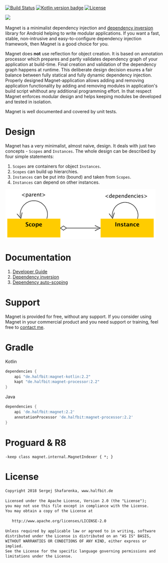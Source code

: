 [![Build Status](https://travis-ci.org/beworker/magnet.svg?branch=master)](https://travis-ci.org/beworker/magnet)
[![Kotlin version badge](https://img.shields.io/badge/kotlin-1.2.50-blue.svg)](http://kotlinlang.org/)
[![License](https://img.shields.io/badge/License-Apache%202.0-blue.svg)](http://www.apache.org/licenses/LICENSE-2.0)

<img src="https://halfbit.de/images/magnet/magnet-logo.png" width="80" />
<hr1> 

Magnet is a minimalist dependency injection and [dependency inversion][1] library for Android helping to write modular applications. If you want a fast, stable, non-intrusive and easy-to-configure dependency injection framework, then Magnet is a good choice for you.

Magnet does **not** use reflection for object creation. It is based on annotation processor which prepares and partly validates dependency graph of your application at build-time. Final creation and validation of the dependency graph happens at runtime. This deliberate design decision esures a fair balance between fully statical and fully dynamic dependency injection. Properly designed Magnet-application allows adding and removing application functionality by adding and removing modules in application's build script whithout any additional programming effort. In that respect Magnet enforces modular design and helps keeping modules be developed and tested in isolation.

Magnet is well documented and covered by unit tests.

# Design
Magnet has a very minimalist, almost naive, design. It deals with just two concepts - `Scopes` and `Instances`. The whole design can be described by four simple statements:

1. `Scopes` are containers for object `Instances`.
2. `Scopes` can build up hierarchies.
3. `Instances` can be put into (bound) and taken from `Scopes`.
4. `Instances` can depend on other instances.

<img src="documentation/images/design-diagram.png" width="480" />

# Documentation

1. [Developer Guide](https://www.halfbit.de/magnet/developer-guide/)
2. [Dependency inversion][1]
3. [Dependency auto-scoping][2]

# Support

Magnet is provided for free, without any support. If you consider using Magnet in your commercial product and you need support or training, feel free to <a href="mailto:info@halfbit.de?subject=Magnet, technical support">contact me</a>.

# Gradle

Kotlin
```gradle
dependencies {
    api "de.halfbit:magnet-kotlin:2.2"
    kapt "de.halfbit:magnet-processor:2.2"
}
```

Java
```gradle
dependencies {
    api 'de.halfbit:magnet:2.2'
    annotationProcessor 'de.halfbit:magnet-processor:2.2'
}
```

# Proguard & R8
```proguard 
-keep class magnet.internal.MagnetIndexer { *; }
```

# License
```
Copyright 2018 Sergej Shafarenka, www.halfbit.de

Licensed under the Apache License, Version 2.0 (the "License");
you may not use this file except in compliance with the License.
You may obtain a copy of the License at

   http://www.apache.org/licenses/LICENSE-2.0

Unless required by applicable law or agreed to in writing, software
distributed under the License is distributed on an "AS IS" BASIS,
WITHOUT WARRANTIES OR CONDITIONS OF ANY KIND, either express or implied.
See the License for the specific language governing permissions and
limitations under the License.
```

[1]: https://github.com/beworker/magnet/wiki/Dependency-inversion
[2]: https://github.com/beworker/magnet/wiki/Dependency-auto-scoping
